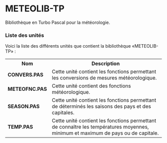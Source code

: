 # METEOLIB-TP
Bibliothèque en Turbo Pascal pour la météorologie.

<h3>Liste des unités</h3>

Voici la liste des différents unités que contient la bibliothèque «METEOLIB-TP» :

<table>
  <tr>
    <th>Nom</th>
    <th>Description</th>
  </tr>
  <tr>
      <td><b>CONVERS.PAS</b></td>
      <td>Cette unité contient les fonctions permettant les conversions de mesures météorologique.</td>
  </tr>
  <tr>
    <td><b>METEOFNC.PAS</b></td>
    <td>Cette unité contient des fonctions météorologique.</td>
  </tr>
  <tr>
    <td><b>SEASON.PAS</b></td>
    <td>Cette unité contient les fonctions permettant de déterminés les saisons des pays et des capitales.</td>
  </tr>
  <tr>
    <td><b>TEMP.PAS</b></td>
    <td>Cette unité contient les fonctions permettant de connaître les températures moyennes, minimum et maximum de pays ou de capitale.</td>
  </tr>
</table>
